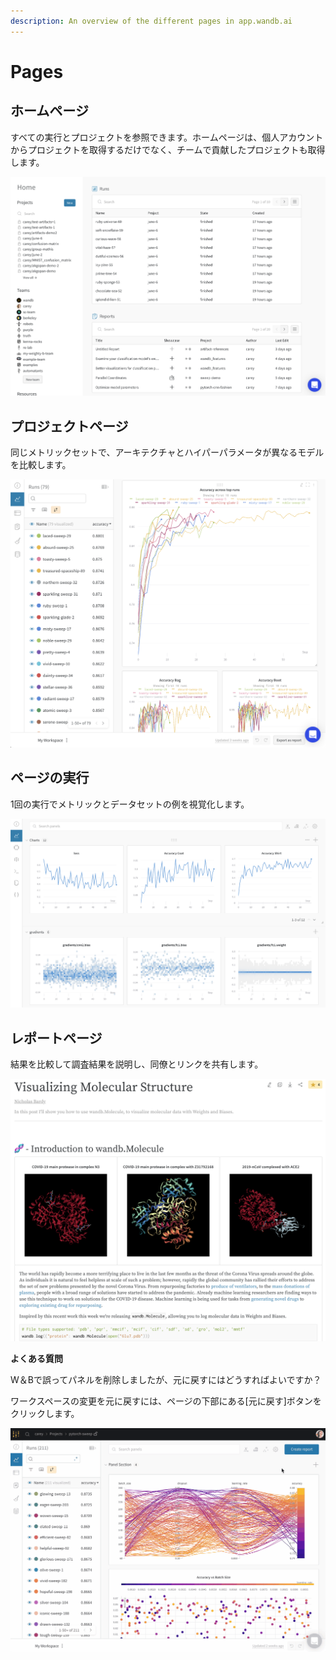```yaml
---
description: An overview of the different pages in app.wandb.ai
---
```


# Pages

## **ホームページ**

すべての実行とプロジェクトを参照できます。ホームページは、個人アカウントからプロジェクトを取得するだけでなく、チームで貢献したプロジェクトも取得します。

![](../../.gitbook/assets/home-page.png)

##  **プロジェクトページ**

同じメトリックセットで、アーキテクチャとハイパーパラメータが異なるモデルを比較します。

![](../../.gitbook/assets/project-page.png)

## **ページの実行**

1回の実行でメトリックとデータセットの例を視覚化します。

![](../../.gitbook/assets/screen-shot-2020-06-08-at-9.00.04-am.png)

## **レポートページ**

結果を比較して調査結果を説明し、同僚とリンクを共有します。

![](../../.gitbook/assets/example-report-for-molecules.png)

**よくある質問**

W＆Bで誤ってパネルを削除しましたが、元に戻すにはどうすればよいですか？

ワークスペースの変更を元に戻すには、ページの下部にある\[元に戻す\]ボタンをクリックします。

![](../../.gitbook/assets/demo-how-to-undo-deleting-a-panel.gif)

